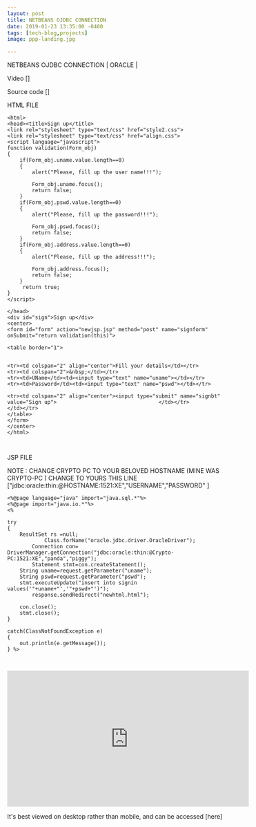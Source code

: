 ```yaml
---
layout: post
title: NETBEANS OJDBC CONNECTION 
date: 2019-01-23 13:35:00 -0400
tags: [tech-blog,projects]
image: ppp-landing.jpg

---
```

NETBEANS OJDBC CONNECTION | ORACLE |

Video []


Source code []

HTML FILE
```
<html>
<head><title>Sign up</title>
<link rel="stylesheet" type="text/css" href="style2.css">
<link rel="stylesheet" type="text/css" href="align.css">
<script language="javascript">
function validation(Form_obj)
{
    if(Form_obj.uname.value.length==0)
    {
        alert("Please, fill up the user name!!!");

        Form_obj.uname.focus();
        return false;
    }
    if(Form_obj.pswd.value.length==0)
    {
        alert("Please, fill up the password!!!");

        Form_obj.pswd.focus();
        return false;
    }
    if(Form_obj.address.value.length==0)
    {
        alert("Please, fill up the address!!!");

        Form_obj.address.focus();
        return false;
    }
     return true;
}
</script>

</head>
<div id="sign">Sign up</div>
<center>
<form id="form" action="newjsp.jsp" method="post" name="signform" onSubmit="return validation(this)">

<table border="1">


<tr><td colspan="2" align="center">Fill your details</td></tr>
<tr><td colspan="2">&nbsp;</td></tr>
<tr><td>UName</td><td><input type="text" name="uname"></td></tr>
<tr><td>Password</td><td><input type="text" name="pswd"></td></tr>

<tr><td colspan="2" align="center"><input type="submit" name="signbt" value="Sign up">                                 </td></tr>
</td></tr>
</table>
</form>
</center>
</html>



```
JSP FILE 

NOTE : CHANGE CRYPTO PC TO YOUR BELOVED HOSTNAME (MINE WAS CRYPTO-PC ) CHANGE TO YOURS
THIS LINE ["jdbc:oracle:thin:@HOSTNAME:1521:XE","USERNAME","PASSWORD" ]

```
<%@page language="java" import="java.sql.*"%>
<%@page import="java.io.*"%>
<%

try
{
    ResultSet rs =null;
            Class.forName("oracle.jdbc.driver.OracleDriver");
        Connection con=    DriverManager.getConnection("jdbc:oracle:thin:@Crypto-PC:1521:XE","panda","piggy");
        Statement stmt=con.createStatement();
    String uname=request.getParameter("uname");
    String pswd=request.getParameter("pswd");
    stmt.executeUpdate("insert into signin values('"+uname+"','"+pswd+"')");
        response.sendRedirect("newhtml.html");
        
    con.close();
    stmt.close(); 
}
 
catch(ClassNotFoundException e)
{
    out.println(e.getMessage());
} %>



```
<iframe width="560" height="315" src="https://www.youtube.com/embed/K7ybckF08sY" frameborder="0" allow="accelerometer; autoplay; encrypted-media; gyroscope; picture-in-picture" allowfullscreen></iframe>

It's best viewed on desktop rather than mobile, and can be accessed [here]


